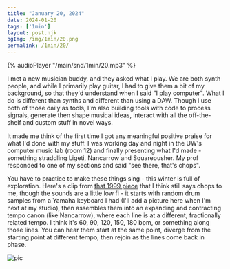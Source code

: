 ```yaml
---
title: "January 20, 2024"
date: 2024-01-20
tags: ['1min']
layout: post.njk
bgImg: /img/1min/20.png
permalink: /1min/20/
---
```


{% audioPlayer "/main/snd/1min/20.mp3" %}

I met a new musician buddy, and they asked what I play. We are both synth people, and while I primarily play guitar, I had to give them a bit of my background, so that they'd understand when I said "I play computer". What I do is different than synths and different than using a DAW. Though I use both of those daily as tools, I'm also building tools with code to process signals, generate then shape musical ideas, interact with all the off-the-shelf and custom stuff in novel ways. 

It made me think of the first time I got any meaningful positive praise for what I'd done with my stuff. I was working day and night in the UW's computer music lab (room 12) and finally presenting what I'd made - something straddling Ligeti, Nancarrow and Squarepusher. My prof responded to one of my sections and said "see there, that's chops". 

You have to practice to make these things sing - this winter is full of exploration. Here's a clip from [that 1999 piece](https://listenfastermusic.bandcamp.com/track/anxious) that I think still says chops to me, though the sounds are a little low fi - it starts with random drum samples from a Yamaha keyboard I had (I'll add a picture here when I'm next at my studio), then assembles them into an expanding and contracting tempo canon (like Nancarrow), where each line is at a different, fractionally related tempo. I think it's 60, 90, 120, 150, 180 bpm, or something along those lines. You can hear them start at the same point, diverge from the starting point at different tempo, then rejoin as the lines come back in phase.

![pic](/main/img/1min/20.png)



